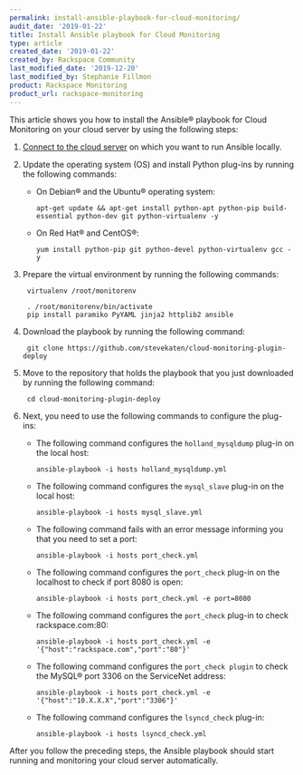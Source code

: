```yaml
---
permalink: install-ansible-playbook-for-cloud-monitoring/
audit_date: '2019-01-22'
title: Install Ansible playbook for Cloud Monitoring
type: article
created_date: '2019-01-22'
created_by: Rackspace Community
last_modified_date: '2019-12-20'
last_modified_by: Stephanie Fillmon
product: Rackspace Monitoring
product_url: rackspace-monitoring
---
```


This article shows you how to install the Ansible&reg; playbook for Cloud
Monitoring on your cloud server by using the following steps:

1. [Connect to the cloud server](/how-to/connect-to-a-cloud-server/) on which
   you want to run Ansible locally.

2. Update the operating system (OS) and install Python plug-ins by running the
   following commands:

   - On Debian&reg; and the Ubuntu&reg; operating system:

         apt-get update && apt-get install python-apt python-pip build-essential python-dev git python-virtualenv -y

   - On Red Hat&reg; and CentOS&reg;:

         yum install python-pip git python-devel python-virtualenv gcc -y

3. Prepare the virtual environment by running the following commands:

        virtualenv /root/monitorenv

        . /root/monitorenv/bin/activate
        pip install paramiko PyYAML jinja2 httplib2 ansible

4. Download the playbook by running the following command:

        git clone https://github.com/stevekaten/cloud-monitoring-plugin-deploy

5. Move to the repository that holds the playbook that you just downloaded by
   running the following command:

        cd cloud-monitoring-plugin-deploy

6. Next, you need to use the following commands to configure the plug-ins:

   - The following command configures the `holland_mysqldump` plug-in on the
     local host:

         ansible-playbook -i hosts holland_mysqldump.yml

   - The following command configures the `mysql_slave` plug-in on the local
     host:

         ansible-playbook -i hosts mysql_slave.yml

   - The following command fails with an error message informing you that you
     need to set a port:

         ansible-playbook -i hosts port_check.yml

   - The following command configures the `port_check` plug-in on the localhost
     to check if port 8080 is open:

         ansible-playbook -i hosts port_check.yml -e port=8080

   - The following command configures the `port_check` plug-in to check
     rackspace.com:80:

         ansible-playbook -i hosts port_check.yml -e '{"host":"rackspace.com","port":"80"}'

   - The following command configures the `port_check plugin` to check the MySQL&reg;
     port 3306 on the ServiceNet address:

         ansible-playbook -i hosts port_check.yml -e '{"host":"10.X.X.X","port":"3306"}'

   - The following command configures the `lsyncd_check` plug-in:

         ansible-playbook -i hosts lsyncd_check.yml

After you follow the preceding steps, the Ansible playbook should start running and monitoring your cloud server
automatically.
